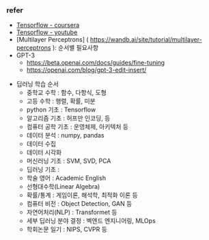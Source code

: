 ### refer 
+ [Tensorflow - coursera](https://www.coursera.org/learn/getting-started-with-tensor-flow2?sfmc_id=10559985&sfmc_key=0031U00001QQxNlQAL&utm_campaign=13938&utm_medium=email&utm_source=recommendations#instructors)
+ [Tensorflow - youtube](https://youtu.be/28QbrkRkHlo)
+ [Multilayer Perceptrons] ( https://wandb.ai/site/tutorial/multilayer-perceptrons ): 순서별 필요사항
+ GPT-3 
  + https://beta.openai.com/docs/guides/fine-tuning
  + https://openai.com/blog/gpt-3-edit-insert/

* 딥러닝 학습 순서
  - 중학교 수학 : 함수, 다항식, 도형
  - 고등 수학 : 행렬, 확률, 미분 
  - python 기초 : Tensorflow
  - 알고리즘 기초 : 허프만 인코딩, 등 
  - 컴퓨터 공학 기초 : 운영체제, 아키텍처 등
  - 데이터 분석 : numpy, pandas
  - 데이터 수집
  - 데이터 시각화
  - 머신러닝 기초 : SVM, SVD, PCA
  - 딥러닝 기초 : 
  - 학술 영어 : Academic English
  - 선형대수학(Linear Algebra) 
  - 확률/통계 : 게임이론, 해석학, 최적화 이론 등 
  - 컴퓨터 비전 : Object Detection, GAN 등
  - 자연어처리(NLP) : Transformet 등
  - 세부 딥러닝 분야 결정 : 벡엔드 엔지니어링, MLOps
  - 학회논문 일기 : NIPS, CVPR 등
